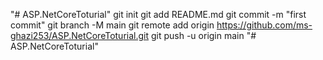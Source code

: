 "# ASP.NetCoreToturial"  git init git add README.md git commit -m "first commit" git branch -M main git remote add origin https://github.com/ms-ghazi253/ASP.NetCoreToturial.git git push -u origin main
"# ASP.NetCoreToturial" 
